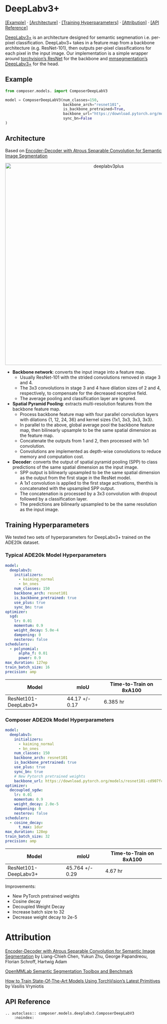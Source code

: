 # DeepLabv3+
[\[Example\]](#example) &middot; [\[Architecture\]](#architecture) &middot; [\[Training Hyperparameters\]](#training-hyperparameters) &middot; [\[Attribution\]](#attribution) &middot; [\[API Reference\]](#api-reference)

[DeepLabv3+](https://arxiv.org/abs/1802.02611) is an architecture designed for semantic segmenation i.e. per-pixel classification. DeepLabv3+ takes in a feature map from a backbone architecture (e.g. ResNet-101), then outputs per-pixel classifications for each pixel in the input image. Our implementation is a simple wrapper around [torchvision’s ResNet](https://pytorch.org/vision/stable/models.html#id10) for the backbone and [mmsegmentation’s DeepLabv3+](https://github.com/open-mmlab/mmsegmentation/tree/master/configs/deeplabv3plus) for the head.

## Example

```python
from composer.models. import ComposerDeepLabV3

model = ComposerDeepLabV3(num_classes=150,
                          backbone_arch="resnet101",
                          is_backbone_pretrained=True,
                          backbone_url="https://download.pytorch.org/models/resnet101-cd907fc2.pth",
                          sync_bn=False
)
```

## Architecture

Based on [Encoder-Decoder with Atrous Separable Convolution for Semantic Image Segmentation](https://arxiv.org/abs/1802.02611)

<div align=center>
<img src="https://storage.googleapis.com/docs.mosaicml.com/images/models/deeplabv3_v2.png" alt="deeplabv3plus" width="650">
</div>


- **Backbone network**: converts the input image into a feature map.
    * Usually ResNet-101 with the strided convolutions removed in stage 3 and 4.
    * The 3x3 convolutions in stage 3 and 4 have dilation sizes of 2 and 4, respectively, to compensate for the decreased receptive field.
    * The average pooling and classification layer are ignored.
- **Spatial Pyramid Pooling**: extracts multi-resolution features from the backbone feature map.
    * Process backbone feature map with four parallel convolution layers with dilations {1, 12, 24, 36} and kernel sizes {1x1, 3x3, 3x3, 3x3}.
    * In parallel to the above, global average pool the backbone feature map, then bilinearly upsample to be the same spatial dimension as the feature map.
    * Concatenate the outputs from 1 and 2, then processed with 1x1 convolution.
    * Convolutions are implemented as depth-wise convolutions to reduce memory and computation cost.
- **Decoder**: converts the output of spatial pyramid pooling (SPP) to class predictions of the same spatial dimension as the input image.
    * SPP output is bilinearly upsampled to be the same spatial dimension as the output from the first stage in the ResNet model.
    * A 1x1 convolution is applied to the first stage activations, thenthis is concatenated with the upsampled SPP output.
    * The concatenation is processed by a 3x3 convolution with dropout followed by a classification layer.
    * The predictions are bilinearly upsampled to be the same resolution as the input image.

## Training Hyperparameters

We tested two sets of hyperparameters for DeepLabv3+ trained on the ADE20k dataset.

### Typical ADE20k Model Hyperparameters

```yaml
model:
  deeplabv3:
    initializers:
      - kaiming_normal
      - bn_ones
    num_classes: 150
    backbone_arch: resnet101
    is_backbone_pretrained: true
    use_plus: true
    sync_bn: true
optimizer:
  sgd:
    lr: 0.01
    momentum: 0.9
    weight_decay: 5.0e-4
    dampening: 0
    nesterov: false
schedulers:
  - polynomial:
      alpha_f: 0.01
      power: 0.9
max_duration: 127ep
train_batch_size: 16
precision: amp
```

| Model | mIoU | Time-to-Train on 8xA100 |
| --- | --- | --- |
| ResNet101-DeepLabv3+ | 44.17 +/- 0.17 | 6.385 hr |

### Composer ADE20k Model Hyperparameters

```yaml
model:
  deeplabv3:
    initializers:
      - kaiming_normal
      - bn_ones
    num_classes: 150
    backbone_arch: resnet101
    is_backbone_pretrained: true
    use_plus: true
    sync_bn: true
    # New Pytorch pretrained weights
    backbone_url: https://download.pytorch.org/models/resnet101-cd907fc2.pth
optimizer:
  decoupled_sgdw:
    lr: 0.01
    momentum: 0.9
    weight_decay: 2.0e-5
    dampening: 0
    nesterov: false
schedulers:
  - cosine_decay:
      t_max: 1dur
max_duration: 128ep
train_batch_size: 32
precision: amp
```

| Model | mIoU | Time-to-Train on 8xA100 |
| --- | --- | --- |
| ResNet101-DeepLabv3+ | 45.764 +/- 0.29 | 4.67 hr |

Improvements:

- New PyTorch pretrained weights
- Cosine decay
- Decoupled Weight Decay
- Increase batch size to 32
- Decrease weight decay to 2e-5

# Attribution

[Encoder-Decoder with Atrous Separable Convolution for Semantic Image Segmentation](https://arxiv.org/abs/1802.02611) by Liang-Chieh Chen, Yukun Zhu, George Papandreou, Florian Schroff, Hartwig Adam

[OpenMMLab Semantic Segmentation Toolbox and Benchmark](https://github.com/open-mmlab/mmsegmentation)

[How to Train State-Of-The-Art Models Using TorchVision’s Latest Primitives](https://pytorch.org/blog/how-to-train-state-of-the-art-models-using-torchvision-latest-primitives/) by Vasilis Vryniotis

## API Reference

```{eval-rst}
.. autoclass:: composer.models.deeplabv3.ComposerDeepLabV3
    :noindex:
```
